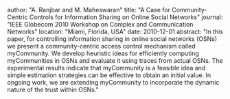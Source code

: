 author: "A. Ranjbar and M. Maheswaran"
title: "A Case for Community-Centric Controls for Information Sharing on Online Social Networks"
journal: "IEEE Globecom 2010 Workshop on Complex and Communication Networks"
location: "Miami, Florida, USA"
date: 2010-12-01
abstract: "In this paper, for controlling information sharing in online social networks (OSNs) we present a community-centric access control mechanism called myCommunity. We develop heuristic ideas for efficiently computing myCommunities in OSNs and evaluate it using traces from actual OSNs. The experimental results indicate that myCommunity is a feasible idea and simple estimation strategies can be effective to obtain an initial value. In ongoing work, we are extending myCommunity to incorporate the dynamic nature of the trust within OSNs."